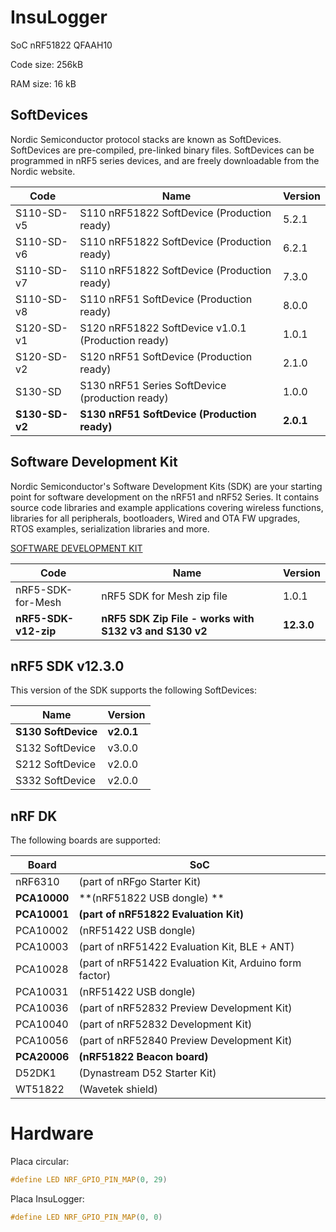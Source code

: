 # InsuLogger

SoC nRF51822 QFAAH10

Code size: 256kB

RAM size: 16 kB

## SoftDevices
Nordic Semiconductor protocol stacks are known as SoftDevices.
SoftDevices are pre-compiled, pre-linked binary files. 
SoftDevices can be programmed in nRF5 series devices, and are freely downloadable from the Nordic website.

|Code	    |Name                                               |Version|
|-----------|---------------------------------------------------|-------|
|S110-SD-v5	|S110 nRF51822 SoftDevice (Production ready)	    |5.2.1  |    
|S110-SD-v6	|S110 nRF51822 SoftDevice (Production ready)	    |6.2.1  |    
|S110-SD-v7	|S110 nRF51822 SoftDevice (Production ready)	    |7.3.0  |    
|S110-SD-v8	|S110 nRF51 SoftDevice (Production ready)	        |8.0.0  |    
|S120-SD-v1	|S120 nRF51822 SoftDevice v1.0.1 (Production ready)	|1.0.1  |    
|S120-SD-v2	|S120 nRF51 SoftDevice (Production ready)	        |2.1.0  |    
|S130-SD	|S130 nRF51 Series SoftDevice (production ready)	|1.0.0  |    
|**S130-SD-v2**	|**S130 nRF51 SoftDevice (Production ready)**	        |**2.0.1**  |    

## Software Development Kit
Nordic Semiconductor's Software Development Kits (SDK) are your starting point for software 
development on the nRF51 and nRF52 Series. 
It contains source code libraries and example applications covering wireless functions, 
libraries for all peripherals, bootloaders, Wired and OTA FW upgrades, RTOS examples, 
serialization libraries and more.

[SOFTWARE DEVELOPMENT KIT](https://developer.nordicsemi.com/nRF5_SDK/nRF5_SDK_v12.x.x/)

|Code	            |Name	                                            |Version|
|-------------------|---------------------------------------------------|-------|
|nRF5-SDK-for-Mesh	|nRF5 SDK for Mesh zip file	                        |1.0.1  |
|**nRF5-SDK-v12-zip**	|**nRF5 SDK Zip File - works with S132 v3 and S130 v2**	|**12.3.0** |

## nRF5 SDK v12.3.0
This version of the SDK supports the following SoftDevices:

|Name            |Version|
|----------------|-------|
|**S130 SoftDevice** |**v2.0.1** |
|S132 SoftDevice |v3.0.0 |
|S212 SoftDevice |v2.0.0 |
|S332 SoftDevice |v2.0.0 |

## nRF DK
The following boards are supported:

|Board       |SoC                                                     |
|------------|--------------------------------------------------------|	    
|nRF6310     |(part of nRFgo Starter Kit)                             |                    
|**PCA10000**|**(nRF51822 USB dongle) **                                  |
|**PCA10001**|**(part of nRF51822 Evaluation Kit)**                       |
|PCA10002    |(nRF51422 USB dongle)                                   |
|PCA10003    |(part of nRF51422 Evaluation Kit, BLE + ANT)            |
|PCA10028    |(part of nRF51422 Evaluation Kit, Arduino form factor)  |
|PCA10031    |(nRF51422 USB dongle)	                                  |
|PCA10036    |(part of nRF52832 Preview Development Kit)              |
|PCA10040    |(part of nRF52832 Development Kit)                      |
|PCA10056    |(part of nRF52840 Preview Development Kit)              |
|**PCA20006**|**(nRF51822 Beacon board)**                                 |
|D52DK1      |(Dynastream D52 Starter Kit)                            |
|WT51822     |(Wavetek shield)                                        |   

# Hardware

Placa circular:

```c
#define LED NRF_GPIO_PIN_MAP(0, 29)
```

Placa InsuLogger:

```c
#define LED NRF_GPIO_PIN_MAP(0, 0)
```
